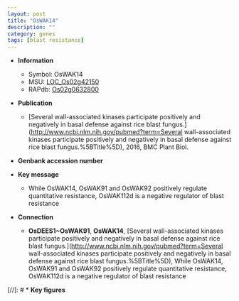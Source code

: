 ```yaml
---
layout: post
title: "OsWAK14"
description: ""
category: genes
tags: [blast resistance]
---
```


* **Information**  
    + Symbol: OsWAK14  
    + MSU: [LOC_Os02g42150](http://rice.plantbiology.msu.edu/cgi-bin/ORF_infopage.cgi?orf=LOC_Os02g42150)  
    + RAPdb: [Os02g0632800](http://rapdb.dna.affrc.go.jp/viewer/gbrowse_details/irgsp1?name=Os02g0632800)  

* **Publication**  
    + [Several wall-associated kinases participate positively and negatively in basal defense against rice blast fungus.](http://www.ncbi.nlm.nih.gov/pubmed?term=Several wall-associated kinases participate positively and negatively in basal defense against rice blast fungus.%5BTitle%5D), 2016, BMC Plant Biol.

* **Genbank accession number**  

* **Key message**  
    + While OsWAK14, OsWAK91 and OsWAK92 positively regulate quantitative resistance, OsWAK112d is a negative  regulator of blast resistance

* **Connection**  
    + __OsDEES1~OsWAK91__, __OsWAK14__, [Several wall-associated kinases participate positively and negatively in basal defense against rice blast fungus.](http://www.ncbi.nlm.nih.gov/pubmed?term=Several wall-associated kinases participate positively and negatively in basal defense against rice blast fungus.%5BTitle%5D), While OsWAK14, OsWAK91 and OsWAK92 positively regulate quantitative resistance, OsWAK112d is a negative regulator of blast resistance

[//]: # * **Key figures**  


